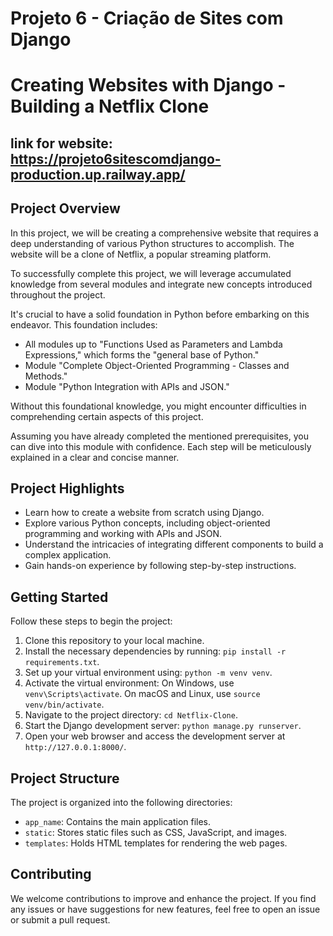 # Projeto 6 - Criação de Sites com Django
 
# Creating Websites with Django - Building a Netflix Clone

## link for website: https://projeto6sitescomdjango-production.up.railway.app/

## Project Overview

In this project, we will be creating a comprehensive website that requires a deep understanding of various Python structures to accomplish. The website will be a clone of Netflix, a popular streaming platform.

To successfully complete this project, we will leverage accumulated knowledge from several modules and integrate new concepts introduced throughout the project.

It's crucial to have a solid foundation in Python before embarking on this endeavor. This foundation includes:

- All modules up to "Functions Used as Parameters and Lambda Expressions," which forms the "general base of Python."
- Module "Complete Object-Oriented Programming - Classes and Methods."
- Module "Python Integration with APIs and JSON."

Without this foundational knowledge, you might encounter difficulties in comprehending certain aspects of this project.

Assuming you have already completed the mentioned prerequisites, you can dive into this module with confidence. Each step will be meticulously explained in a clear and concise manner.

## Project Highlights

- Learn how to create a website from scratch using Django.
- Explore various Python concepts, including object-oriented programming and working with APIs and JSON.
- Understand the intricacies of integrating different components to build a complex application.
- Gain hands-on experience by following step-by-step instructions.

## Getting Started

Follow these steps to begin the project:

1. Clone this repository to your local machine.
2. Install the necessary dependencies by running: `pip install -r requirements.txt`.
3. Set up your virtual environment using: `python -m venv venv`.
4. Activate the virtual environment: On Windows, use `venv\Scripts\activate`. On macOS and Linux, use `source venv/bin/activate`.
5. Navigate to the project directory: `cd Netflix-Clone`.
6. Start the Django development server: `python manage.py runserver`.
7. Open your web browser and access the development server at `http://127.0.0.1:8000/`.

## Project Structure

The project is organized into the following directories:

- `app_name`: Contains the main application files.
- `static`: Stores static files such as CSS, JavaScript, and images.
- `templates`: Holds HTML templates for rendering the web pages.

## Contributing

We welcome contributions to improve and enhance the project. If you find any issues or have suggestions for new features, feel free to open an issue or submit a pull request.


